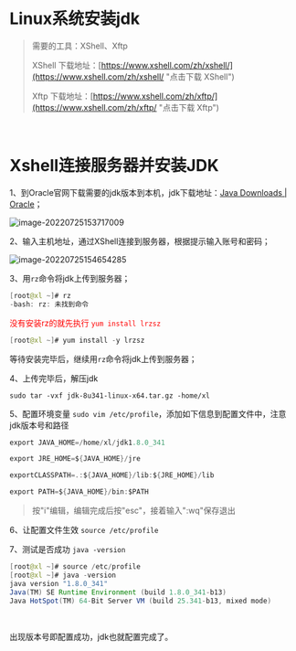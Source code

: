# Linux系统安装jdk

> 需要的工具：XShell、Xftp
>
> XShell 下载地址：[https://www.xshell.com/zh/xshell/](https://www.xshell.com/zh/xshell/ "点击下载 XShell")
>
> Xftp 下载地址：[https://www.xshell.com/zh/xftp/](https://www.xshell.com/zh/xftp/ "点击下载 Xftp")

​	

# Xshell连接服务器并安装JDK

1、到Oracle官网下载需要的jdk版本到本机，jdk下载地址：[Java Downloads | Oracle](https://www.oracle.com/java/technologies/downloads/#java8 "点击到Oracle下载jdk")；

![image-20220725153717009](https://xleixz.oss-cn-nanjing.aliyuncs.com/typora-img/image-20220725153717009.png)

2、输入主机地址，通过XShell连接到服务器，根据提示输入账号和密码；

![image-20220725154654285](https://xleixz.oss-cn-nanjing.aliyuncs.com/typora-img/image-20220725154654285.png)

3、用`rz`命令将jdk上传到服务器；

```java
[root@xl ~]# rz
-bash: rz: 未找到命令
```

<font color='red'>没有安装rz的就先执行 `yum install lrzsz`</font>

```java
[root@xl ~]# yum install -y lrzsz
```

等待安装完毕后，继续用`rz`命令将jdk上传到服务器；

4、上传完毕后，解压jdk

`sudo tar -vxf jdk-8u341-linux-x64.tar.gz -home/xl`

5、配置环境变量 `sudo vim /etc/profile`，添加如下信息到配置文件中，注意jdk版本号和路径

```java
export JAVA_HOME=/home/xl/jdk1.8.0_341

export JRE_HOME=${JAVA_HOME}/jre

exportCLASSPATH=.:${JAVA_HOME}/lib:${JRE_HOME}/lib

export PATH=${JAVA_HOME}/bin:$PATH
```

> 按"i"编辑，编辑完成后按"esc"，接着输入":wq"保存退出

6、让配置文件生效 `source /etc/profile`

7、测试是否成功 `java -version`

```java
[root@xl ~]# source /etc/profile
[root@xl ~]# java -version
java version "1.8.0_341"
Java(TM) SE Runtime Environment (build 1.8.0_341-b13)
Java HotSpot(TM) 64-Bit Server VM (build 25.341-b13, mixed mode)
```

​	

出现版本号即配置成功，jdk也就配置完成了。

